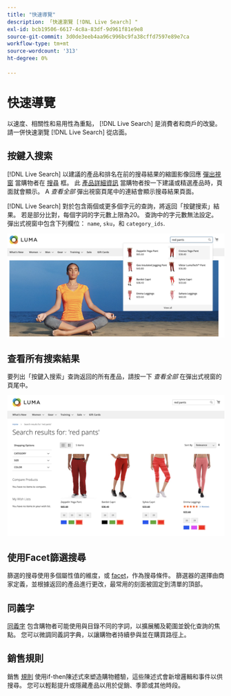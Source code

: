 ```yaml
---
title: "快速導覽"
description: 「快速瀏覽 [!DNL Live Search] "
exl-id: bcb19506-6617-4c8a-83df-9d961f81e9e8
source-git-commit: 3d0de3eeb4aa96c996bc9fa38cffd7597e89e7ca
workflow-type: tm+mt
source-wordcount: '313'
ht-degree: 0%

---
```


# 快速導覽

以速度、相關性和易用性為重點， [!DNL Live Search] 是消費者和商戶的改變。 請一併快速瀏覽 [!DNL Live Search] 從店面。

## 按鍵入搜索

[!DNL Live Search] 以建議的產品和排名在前的搜尋結果的縮圖影像回應 [彈出視窗](storefront-popover.md) 當購物者在 [搜尋](https://experienceleague.adobe.com/docs/commerce-admin/catalog/catalog/search/search.html#quick-search) 框。 此 [產品詳細資訊](https://experienceleague.adobe.com/docs/commerce-admin/start/storefront/storefront.html#product-page) 當購物者按一下建議或精選產品時，頁面就會顯示。 A _查看全部_ 彈出視窗頁尾中的連結會顯示搜尋結果頁面。

[!DNL Live Search] 對於包含兩個或更多個字元的查詢，將返回「按鍵搜索」結果。 若是部分比對，每個字詞的字元數上限為20。 查詢中的字元數無法設定。 彈出式視窗中包含下列欄位： `name`, `sku`，和 `category_ids`.

![店面範例 — 按您鍵入的方式搜索](assets/storefront-search-as-you-type.png)

## 查看所有搜索結果

要列出「按鍵入搜索」查詢返回的所有產品，請按一下 _查看全部_ 在彈出式視窗的頁尾中。

![店面範例 — 價格Facet](assets/storefront-view-all-search-results.png)

## 使用Facet篩選搜尋

篩選的搜尋使用多個屬性值的維度，或 [facet](facets.md)，作為搜尋條件。 篩選器的選擇由商家定義，並根據返回的產品進行更改，最常用的刻面被固定到清單的頂部。

## 同義字

[同義字](synonyms.md) 包含購物者可能使用與目錄不同的字詞，以擴展觸及範圍並銳化查詢的焦點。 您可以微調同義詞字典，以讓購物者持續參與並在購買路徑上。

## 銷售規則

銷售 [規則](rules.md) 使用if-then陳述式來塑造購物體驗，這些陳述式會新增邏輯和事件以供搜尋。 您可以輕鬆提升或隱藏產品以用於促銷、季節或其他時段。
